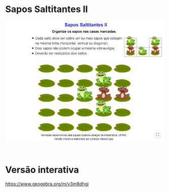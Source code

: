 # Sapos Saltitantes II

![](preview.png)

<br>

# Versão interativa

https://www.geogebra.org/m/v3m8dhgj